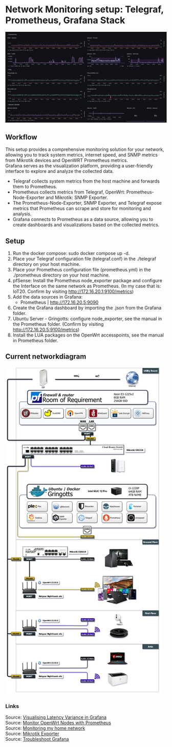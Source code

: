 # Network Monitoring setup: Telegraf, Prometheus, Grafana Stack
![Dashboard](https://github.com/rud3olph/network-monitoring-stack/blob/main/Misc/Dashboard.png?raw=true)

## Workflow   

This setup provides a comprehensive monitoring solution for your network, allowing you to track system metrics, internet speed, and SNMP metrics from Mikrotik devices and OpenWRT Prometheus metrics.   
Grafana serves as the visualization platform, providing a user-friendly interface to explore and analyze the collected data.   
   
- Telegraf collects system metrics from the host machine and forwards them to Prometheus.   
- Prometheus collects metrics from Telegraf, OpenWrt: Prometheus-Node-Exporter and Mikrotik: SNMP Exporter.   
- The Prometheus-Node-Exporter, SNMP Exporter, and Telegraf expose metrics that Prometheus can scrape and store for monitoring and analysis.   
- Grafana connects to Prometheus as a data source, allowing you to create dashboards and visualizations based on the collected metrics.   
 

## Setup

1. Run the docker compose: sudo docker compose up -d.
2. Place your Telegraf configuration file (telegraf.conf) in the ./telegraf directory on your host machine.   
3. Place your Prometheus configuration file (prometheus.yml) in the ./prometheus directory on your host machine.   
4. pfSense: Install the Prometheus node_exporter package and configure the Interface on the same network as Prometheus. (In my case that is: IoT20. Confirm by visiting http://172.16.20.1:9100/metrics)   
5. Add the data sources in Grafana:   
    - Prometheus | http://172.16.20.5:9090   
6. Create the Grafana dashboard by importing the .json from the Grafana folder. 
7. Ubuntu Server - Gringotts: configure node_exporter, see the manual in the Prometheus folder. (Confirm by visiting http://172.16.20.5:9100/metrics)   
8. Install the LUA packages on the OpenWrt accesspoints, see the manual in Prometheus folder.

## Current networkdiagram   

![Diagram](https://github.com/rud3olph/network-monitoring-stack/blob/main/Misc/Network%20Diagram%20v4.png)

### Links   
Source: [Visualising Latency Variance in Grafana](https://peter.run/blog/2019-07-28-visualising-latency-variance-in-grafana-in-2019/)    
Source: [Monitor OpenWrt Nodes with Prometheus](https://www.cloudrocket.at/posts/monitor-openwrt-nodes-with-prometheus/)    
Source: [Monitoring my home network](https://mrkaran.dev/posts/isp-monitoring/)    
Source: [Mikrotik Exporter](https://github.com/IgorKha/Grafana-Mikrotik/tree/master)   
Source: [Troubleshoot Grafana](https://community.grafana.com/t/new-docker-install-with-persistent-storage-permission-problem/10896/5)   
